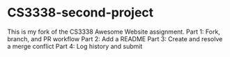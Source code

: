# CS3338-second-project

This is my fork of the CS3338 Awesome Website assignment.
Part 1: Fork, branch, and PR workflow
Part 2: Add a README
Part 3: Create and resolve a merge conflict
Part 4: Log history and submit
